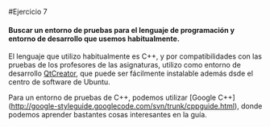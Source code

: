 #Ejercicio 7

#### Buscar un entorno de pruebas para el lenguaje de programación y entorno de desarrollo que usemos habitualmente.

El lenguaje que utilizo habitualmente es C++, y por compatibilidades con las pruebas de los profesores de las asignaturas, utilizo como entorno de desarrollo [QtCreator](https://qt-project.org/search/tag/qt~creator), que puede ser fácilmente instalable además dsde el centro de software de Ubuntu.

Para un entorno de pruebas de C++, podemos utilizar [Google C++] (http://google-styleguide.googlecode.com/svn/trunk/cppguide.html), donde podemos aprender bastantes cosas interesantes en la guía.

